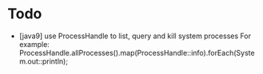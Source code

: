# Todo

- [java9] use ProcessHandle to list, query and kill system processes
  For example: ProcessHandle.allProcesses().map(ProcessHandle::info).forEach(System.out::println);
